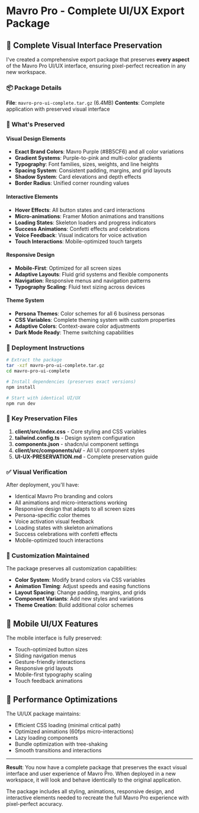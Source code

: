 # Mavro Pro - Complete UI/UX Export Package

## 🎨 Complete Visual Interface Preservation

I've created a comprehensive export package that preserves **every aspect** of the Mavro Pro UI/UX interface, ensuring pixel-perfect recreation in any new workspace.

### 📦 Package Details

**File**: `mavro-pro-ui-complete.tar.gz` (6.4MB)
**Contents**: Complete application with preserved visual interface

### 🎯 What's Preserved

#### Visual Design Elements
- **Exact Brand Colors**: Mavro Purple (#8B5CF6) and all color variations
- **Gradient Systems**: Purple-to-pink and multi-color gradients
- **Typography**: Font families, sizes, weights, and line heights
- **Spacing System**: Consistent padding, margins, and grid layouts
- **Shadow System**: Card elevations and depth effects
- **Border Radius**: Unified corner rounding values

#### Interactive Elements
- **Hover Effects**: All button states and card interactions
- **Micro-animations**: Framer Motion animations and transitions
- **Loading States**: Skeleton loaders and progress indicators
- **Success Animations**: Confetti effects and celebrations
- **Voice Feedback**: Visual indicators for voice activation
- **Touch Interactions**: Mobile-optimized touch targets

#### Responsive Design
- **Mobile-First**: Optimized for all screen sizes
- **Adaptive Layouts**: Fluid grid systems and flexible components
- **Navigation**: Responsive menus and navigation patterns
- **Typography Scaling**: Fluid text sizing across devices

#### Theme System
- **Persona Themes**: Color schemes for all 6 business personas
- **CSS Variables**: Complete theming system with custom properties
- **Adaptive Colors**: Context-aware color adjustments
- **Dark Mode Ready**: Theme switching capabilities

### 🚀 Deployment Instructions

```bash
# Extract the package
tar -xzf mavro-pro-ui-complete.tar.gz
cd mavro-pro-ui-complete

# Install dependencies (preserves exact versions)
npm install

# Start with identical UI/UX
npm run dev
```

### 🔧 Key Preservation Files

1. **client/src/index.css** - Core styling and CSS variables
2. **tailwind.config.ts** - Design system configuration
3. **components.json** - shadcn/ui component settings
4. **client/src/components/ui/** - All UI component styles
5. **UI-UX-PRESERVATION.md** - Complete preservation guide

### ✅ Visual Verification

After deployment, you'll have:
- Identical Mavro Pro branding and colors
- All animations and micro-interactions working
- Responsive design that adapts to all screen sizes
- Persona-specific color themes
- Voice activation visual feedback
- Loading states with skeleton animations
- Success celebrations with confetti effects
- Mobile-optimized touch interactions

### 🎨 Customization Maintained

The package preserves all customization capabilities:
- **Color System**: Modify brand colors via CSS variables
- **Animation Timing**: Adjust speeds and easing functions
- **Layout Spacing**: Change padding, margins, and grids
- **Component Variants**: Add new styles and variations
- **Theme Creation**: Build additional color schemes

## 📱 Mobile UI/UX Features

The mobile interface is fully preserved:
- Touch-optimized button sizes
- Sliding navigation menus
- Gesture-friendly interactions
- Responsive grid layouts
- Mobile-first typography scaling
- Touch feedback animations

## 🎯 Performance Optimizations

The UI/UX package maintains:
- Efficient CSS loading (minimal critical path)
- Optimized animations (60fps micro-interactions)
- Lazy loading components
- Bundle optimization with tree-shaking
- Smooth transitions and interactions

---

**Result**: You now have a complete package that preserves the exact visual interface and user experience of Mavro Pro. When deployed in a new workspace, it will look and behave identically to the original application.

The package includes all styling, animations, responsive design, and interactive elements needed to recreate the full Mavro Pro experience with pixel-perfect accuracy.